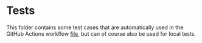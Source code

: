 # Tests
This folder contains some test cases that are automatically used in the GitHub Actions workflow [file](https://github.com/kherz/pulseq-cest/blob/major_update/.github/workflows/ci.yml), but can of course also be used for local tests.